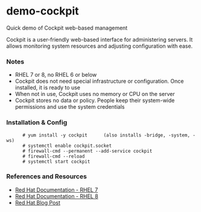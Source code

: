 # demo-cockpit

Quick demo of Cockpit web-based management

Cockpit is a user-friendly web-based interface for administering servers. It allows monitoring system resources and adjusting configuration with ease.

### Notes
* RHEL 7 or 8, no RHEL 6 or below
* Cockpit does not need special infrastructure or configuration. Once installed, it is ready to use
* When not in use, Cockpit uses no memory or CPU on the server
* Cockpit stores no data or policy. People keep their system-wide permissions and use the system credentials

### Installation & Config
```
      # yum install -y cockpit 		(also installs -bridge, -system, -ws)
      # systemctl enable cockpit.socket
      # firewall-cmd --permanent --add-service cockpit
      # firewall-cmd --reload
      # systemctl start cockpit
```

### References and Resources
* [Red Hat Documentation - RHEL 7](https://access.redhat.com/documentation/en-us/red_hat_enterprise_linux/7/html/getting_started_with_cockpit/)
* [Red Hat Documentation - RHEL 8](https://access.redhat.com/documentation/en-us/red_hat_enterprise_linux/8/html/managing_systems_using_the_rhel_8_web_console/)
* [Red Hat Blog Post](https://www.redhat.com/en/blog/linux-system-administration-management-console-cockpit?utm_medium=Email&utm_campaign=weekly&sc_cid=701f2000000tpY4AAI)
